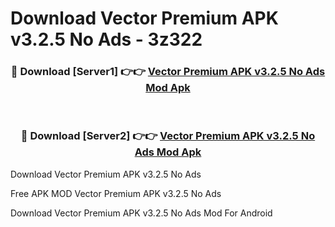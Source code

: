 # Download Vector Premium APK v3.2.5 No Ads - 3z322



<div align="center">
<h3>🔴 Download [Server1] 👉👉 <a href="https://momento.my/?title=Vector_Premium_APK_v3.2.5_No_Ads">Vector Premium APK v3.2.5 No Ads Mod Apk</a></h3><br>

<h3>🔴 Download [Server2] 👉👉 <a href="https://momento.my/?title=Vector_Premium_APK_v3.2.5_No_Ads">Vector Premium APK v3.2.5 No Ads Mod Apk</a></h3>
</div>



Download Vector Premium APK v3.2.5 No Ads 

Free APK MOD Vector Premium APK v3.2.5 No Ads 

Download Vector Premium APK v3.2.5 No Ads Mod For Android
